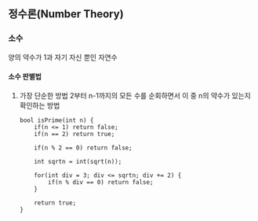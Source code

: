 ## 정수론(Number Theory)

### 소수
양의 약수가 1과 자기 자신 뿐인 자연수

#### 소수 판별법
1. 가장 단순한 방법
    2부터 n-1까지의 모든 수를 순회하면서 이 중 n의 약수가 있는지 확인하는 방법

    ```
    bool isPrime(int n) {
        if(n <= 1) return false;
        if(n == 2) return true;

        if(n % 2 == 0) return false;

        int sqrtn = int(sqrt(n));

        for(int div = 3; div <= sqrtn; div += 2) {
            if(n % div == 0) return false;
        }
        
        return true;
    }
    ```